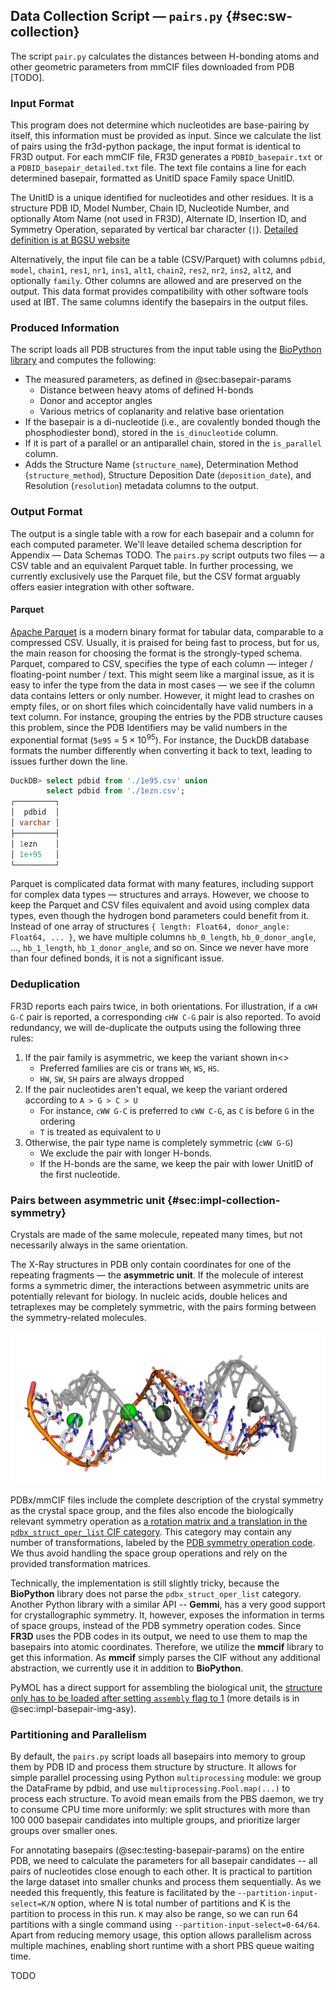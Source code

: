 ## Data Collection Script — `pairs.py` {#sec:sw-collection}

The script `pair.py` calculates the distances between H-bonding atoms and other geometric parameters from mmCIF files downloaded from PDB [TODO].

### Input Format

This program does not determine which nucleotides are base-pairing by itself, this information must be provided as input.
Since we calculate the list of pairs using the fr3d-python package, the input format is identical to FR3D output.
For each mmCIF file, FR3D generates a `PDBID_basepair.txt` or a `PDBID_basepair_detailed.txt` file.
The text file contains a line for each determined basepair, formatted as UnitID space Family space UnitID.

The UnitID is a unique identified for nucleotides and other residues.
It is a structure PDB ID, Model Number, Chain ID, Nucleotide Number, and optionally Atom Name (not used in FR3D), Alternate ID, Insertion ID, and Symmetry Operation, separated by vertical bar character (`|`). [Detailed definition is at BGSU website](https://www.bgsu.edu/research/rna/help/rna-3d-hub-help/unit-ids.html)

Alternatively, the input file can be a table (CSV/Parquet) with columns `pdbid`, `model`, `chain1`, `res1`, `nr1`, `ins1`, `alt1`, `chain2`, `res2`, `nr2`, `ins2`, `alt2`, and optionally `family`.
Other columns are allowed and are preserved on the output.
This data format provides compatibility with other software tools used at IBT.
The same columns identify the basepairs in the output files.
<!-- TODO `--pair-type` option, rename to family? -->


### Produced Information

The script loads all PDB structures from the input table using the [BioPython library](https://doi.org/10.1093/bioinformatics/btp163) and computes the following:

* The measured parameters, as defined in @sec:basepair-params
    * Distance between heavy atoms of defined H-bonds
    * Donor and acceptor angles
    * Various metrics of coplanarity and relative base orientation
* If the basepair is a di-nucleotide (i.e., are covalently bonded though the phosphodiester bond), stored in the `is_dinucleotide` column.
* If it is part of a parallel or an antiparallel chain, stored in the `is_parallel` column.
* Adds the Structure Name (`structure_name`), Determination Method (`structure_method`), Structure Deposition Date (`deposition_date`), and Resolution (`resolution`) metadata columns to the output.

### Output Format

The output is a single table with a row for each basepair and a column for each computed parameter.
We'll leave detailed schema description for Appendix — Data Schemas TODO.
The `pairs.py` script outputs two files — a CSV table and an equivalent Parquet table.
In further processing, we currently exclusively use the Parquet file, but the CSV format arguably offers easier integration with other software.

#### Parquet

[Apache Parquet](https://en.wikipedia.org/wiki/Apache_Parquet) is a modern binary format for tabular data, comparable to a compressed CSV.
Usually, it is praised for being fast to process, but for us, the main reason for choosing the format is the strongly-typed schema.
Parquet, compared to CSV, specifies the type of each column — integer / floating-point number / text.
This might seem like a marginal issue, as it is easy to infer the type from the data in most cases — we see if the column data contains letters or only number.
However, it might lead to crashes on empty files, or on short files which coincidentally have valid numbers in a text column.
For instance, grouping the entries by the PDB structure causes this problem, since the PDB Identifiers may be valid numbers in the exponential format (`5e95` = $5\times10^{95}$).
For instance, the DuckDB database formats the number differently when converting it back to text, leading to issues further down the line.

```sql
DuckDB> select pdbid from './1e95.csv' union
        select pdbid from './1ezn.csv';
┌─────────┐
│  pdbid  │
│ varchar │
├─────────┤
│ 1ezn    │
│ 1e+95   │
└─────────┘
```

Parquet is complicated data format with many features, including support for complex data types — structures and arrays.
However, we choose to keep the Parquet and CSV files equivalent and avoid using complex data types, even though the hydrogen bond parameters could benefit from it.
Instead of one array of structures `{ length: Float64, donor_angle: Float64, ... }`, we have multiple columns `hb_0_length`, `hb_0_donor_angle`, …, `hb_1_length`, `hb_1_donor_angle`, and so on.
Since we never have more than four defined bonds, it is not a significant issue.

<!-- TODO?? A standardized method for handling nested columns in CSV files would be beneficial, perhaps through a consistent syntax such as `structure_field.nested_field`.
This would allow us to leverage Parquet structs to better organize the large number of columns present in our output files while keeping consistency with the CSV output.
Today, most tools simply refuse to create a CSV from such table with structures, so we avoid the feature even for this use case. -->

### Deduplication

FR3D reports each pairs twice, in both orientations.
For illustration, if a `cWH G-C` pair is reported, a corresponding `cHW C-G` pair is also reported.
To avoid redundancy, we will de-duplicate the outputs using the following three rules:

1. If the pair family is asymmetric, we keep the variant shown in<>
    * Preferred families are cis or trans `WH`, `WS`, `HS`.
    * `HW`, `SW`, `SH` pairs are always dropped
2. If the pair nucleotides aren't equal, we keep the variant ordered according to `A > G > C > U`
    * For instance, `cWW G-C` is preferred to `cWW C-G`, as `C` is before `G` in the ordering
    * `T` is treated as equivalent to `U`
3. Otherwise, the pair type name is completely symmetric (`cWW G-G`)
    * We exclude the pair with longer H-bonds.
    * If the H-bonds are the same, we keep the pair with lower UnitID of the first nucleotide.

### Pairs between asymmetric unit {#sec:impl-collection-symmetry}

<!-- TODO: přepsat asi

* uspořádání je přes symetrické elementy -->

Crystals are made of the same molecule, repeated many times, but not necessarily always in the same orientation.
<!-- Crystallographers have a comprehensive theory for describing these repetitions, it is crucial for resolving the molecular structures from diffraction patterns. -->
The X-Ray structures in PDB only contain coordinates for one of the repeating fragments — the **asymmetric unit**.
If the molecule of interest forms a symmetric dimer, the interactions between asymmetric units are potentially relevant for biology.
In nucleic acids, double helices and tetraplexes may be completely symmetric, with the pairs forming between the symmetry-related molecules.

![The asymmetric unit of [`6ros`](https://www.rcsb.org/structure/6ROS) structure is formed by a single strand, but the *biological assembly* is a duplex. The data file contains the coordinates of only one strand, and the second one is a symmetric copy. All basepairs are formed between the two strands.](../img/6ros-symmetry-illustration.png)

PDBx/mmCIF files include the complete description of the crystal symmetry as the crystal space group, and the files also encode the biologically relevant symmetry operation as [a rotation matrix and a translation in the `pdbx_struct_oper_list` CIF category](https://mmcif.wwpdb.org/dictionaries/mmcif_pdbx_v50.dic/Categories/pdbx_struct_oper_list.html).
This category may contain any number of transformations, labeled by the [PDB symmetry operation code](http://www.bmsc.washington.edu/CrystaLinks/man/pdb/part_74.html).
We thus avoid handling the space group operations and rely on the provided transformation matrices.

<!-- ```
loop_                                                                                                                          
_pdbx_struct_oper_list.id                                     
_pdbx_struct_oper_list.type                                                                                                    
_pdbx_struct_oper_list.name
_pdbx_struct_oper_list.symmetry_operation                                                                                      
_pdbx_struct_oper_list.matrix[1][1]
_pdbx_struct_oper_list.matrix[1][2]                                                                                            
_pdbx_struct_oper_list.matrix[1][3]
_pdbx_struct_oper_list.vector[1]                                                                                               
_pdbx_struct_oper_list.matrix[2][1]
_pdbx_struct_oper_list.matrix[2][2]                                                                                            
_pdbx_struct_oper_list.matrix[2][3]
_pdbx_struct_oper_list.vector[2]                                                                                               
_pdbx_struct_oper_list.matrix[3][1]
_pdbx_struct_oper_list.matrix[3][2]                                                                                            
_pdbx_struct_oper_list.matrix[3][3]
_pdbx_struct_oper_list.vector[3]                                                                                               
1 'identity operation'         1_555 x,y,z      1.0000000000 0.0000000000 0.0000000000 0.0000000000   0.0000000000 1.0000000000
0.0000000000 0.0000000000  0.0000000000 0.0000000000 1.0000000000  0.0000000000                                     
2 'crystal symmetry operation' 7_465 y-1,x+1,-z 0.0000000000 1.0000000000 0.0000000000 -38.4400000000 1.0000000000 0.0000000000
0.0000000000 38.4400000000 0.0000000000 0.0000000000 -1.0000000000 0.0000000000
``` -->

Technically, the implementation is still slightly tricky, because the **BioPython** library does not parse the `pdbx_struct_oper_list` category.
Another Python library with a similar API -- **Gemmi**, has a very good support for crystallographic symmetry.
It, however, exposes the information in terms of space groups, instead of the PDB symmetry operation codes.
Since **FR3D** uses the PDB codes in its output, we need to use them to map the basepairs into atomic coordinates.
Therefore, we utilize the **mmcif** library to get this information.
As **mmcif** simply parses the CIF without any additional abstraction, we currently use it in addition to **BioPython**.

PyMOL has a direct support for assembling the biological unit, the [structure only has to be loaded after setting `assembly` flag to 1](https://pymolwiki.org/index.php/Assembly) (more details is in @sec:impl-basepair-img-asy).

<!-- ### X3DNA DSSR integration

Optionally, the basepair parameters computed by DSSR are added (see @sec:std-base-parameters), `pairs.py` runs DSSR when `--dssr-binary` option is specified.
However, as far as we know, it is not possible to force DSSR to compute basepair parameters for an arbitrary selection of basepairs, it will only report the parameters for basepairs it determined by itself.
This unfortunately means that some basepairs might be missing the parameters.
Although DSSR should recognize all basepairs types reported by FR3D, sometimes almost all the parameter values are missing (TODO specific example, also in ./2-oview-6-software.md).

The rationale for executing DSSR within the `pairs.py` script, instead of running it on all structures beforehand like we do with FR3D, is the complexity of DSSR's output format.
While FR3D generates a single "PDBID_basepair.txt" file, DSSR generates a collection of files such as "dssr-dsStepPars.txt", "dssr-dsStepPars.txt", "dssr-dsHelixPars.txt", and "dssr-basepairs.txt".
The fact that the output filenames cannot be easily changed prevents us from simply running DSSR in a loop for all structures.
Since the outputs contain a lot of values, the files are significantly larger than those produced by FR3D.

DSSR provides a machine-readable JSON output format using the `--json` option, but this option does nothing alongside the `--analyze` option.
Since DDSR only calculates the base parameters when the `--analyze` is specified, we have to parse the values from the loosely formatted text files. -->


### Partitioning and Parallelism

By default, the `pairs.py` script loads all basepairs into memory to group them by PDB ID and process them structure by structure.
It allows for simple parallel processing using Python `multiprocessing` module: we group the DataFrame by pdbid, and use `multiprocessing.Pool.map(...)` to process each structure.
To avoid mean emails from the PBS daemon, we try to consume CPU time more uniformly: we split structures with more than 100 000 basepair candidates into multiple groups, and prioritize larger groups over smaller ones.

For annotating basepairs (@sec:testing-basepair-params) on the entire PDB, we need to calculate the parameters for all basepair candidates -- all pairs of nucleotides close enough to each other.
It is practical to partition the large dataset into smaller chunks and process them sequentially.
As we needed this frequently, this feature is facilitated by the `--partition-input-select=K/N` option, where N is total number of partitions and K is the partition to process in this run.
`K` may also be range, so we can run 64 partitions with a single command using `--partition-input-select=0-64/64`.
Apart from reducing memory usage, this option allows parallelism across multiple machines, enabling short runtime with a short PBS queue waiting time.

TODO
